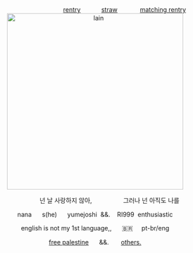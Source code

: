 <div align="center">
  ‎  ‎ ‎  ‎  ‎  ‎  ‎  ‎  ‎  ‎  ‎  ‎  ‎  ‎  ‎  ‎  ‎  ‎  ‎  ‎  ‎  ‎  ‎  ‎  ‎  ‎   ‎  ‎  ‎  ‎ ‎  ‎  ‎   ‎  <a href="https://rentry.co/lesbianism">rentry</a> ‎  ‎  ‎  ‎  ‎  ‎  ‎‎   ‎  ‎  ‎  ‎ <a href="">straw</a> ‎  ‎  ‎  ‎  ‎  ‎ ‎  ‎  ‎ ‎  ‎   ‎ <a href="https://rentry.co/2ndyear">matching rentry</a>

<img src="https://github.com/user-attachments/assets/e00e2a84-3f9d-48d5-ac1b-8d80ab75144c" alt="lain" width="400"/>

</div>

  ‎  ‎ ‎  ‎  ‎  ‎   ‎  ‎  ‎  ‎  ‎   ‎  ‎  ‎  ‎  ‎  ‎  ‎  ‎  ‎  ‎  ‎  ‎  ‎   ‎  ‎  ‎  ‎ ‎  ‎  ‎   ‎  넌 날 사랑하지 않아,  ‎ ‎  ‎  ‎  ‎  ‎  ‎  ‎  ‎  ‎  ‎  ‎  ‎  ‎  ‎  ‎  ‎  그러나 넌 아직도 나를

<div align="center">
nana  ‎  ‎ ‎  ‎ ‎  ‎s(he)  ‎  ‎ ‎  ‎ ‎  ‎yumejoshi  ‎‎ &&.  ‎  ‎ ‎ RI999 ‎ enthusiastic

english is not my 1st language,,  ‎  ‎  ‎  ‎  ‎ 🇧🇷 ‎  ‎  ‎  ‎ pt-br/eng

<a href="https://arab.org">free palestine</a> ‎  ‎  ‎  ‎  ‎ &&. ‎  ‎‎   ‎  ‎  ‎  ‎ <a href="https://wearethechange.carrd.co/">others.</a>
